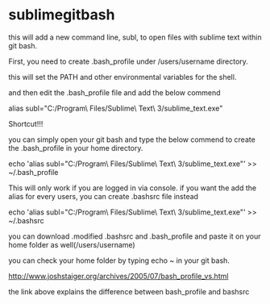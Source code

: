 # sublimegitbash
this will add a new command line, subl, to open files with sublime text within git bash.

First, you need to create .bash_profile under /users/username directory. 

this will set the PATH and other environmental variables for the shell.

and then edit the .bash_profile file and add the below commend

alias subl="C:/Program\ Files/Sublime\ Text\ 3/sublime_text.exe"





Shortcut!!!



you can simply open your git bash and type the below commend to create the .bash_profile in your home directory.

echo 'alias subl="C:/Program\ Files/Sublime\ Text\ 3/sublime_text.exe"' >> ~/.bash_profile


This will only work if you are logged in via console. if you want the add the alias for every users, you can create .bashsrc file instead


echo 'alias subl="C:/Program\ Files/Sublime\ Text\ 3/sublime_text.exe"' >> ~/.bashsrc


you can download .modified .bashsrc and .bash_profile and paste it on your home folder as well(/users/username)

you can check your home folder by typing echo ~ in your git bash.

http://www.joshstaiger.org/archives/2005/07/bash_profile_vs.html

the link above explains the difference between bash_profile and bashsrc